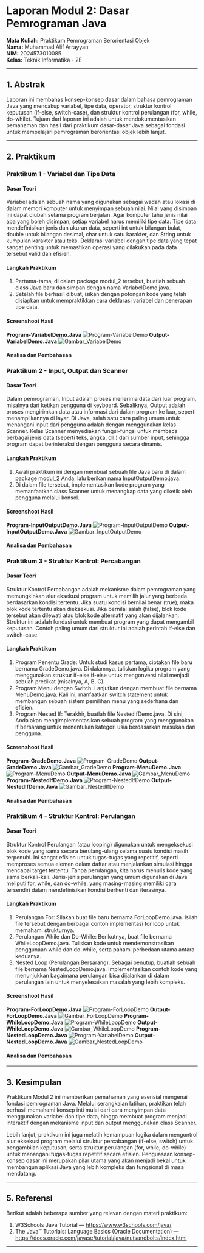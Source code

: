 # Laporan Modul 2: Dasar Pemrograman Java

**Mata Kuliah:** Praktikum Pemrograman Berorientasi Objek   
**Nama:** Muhammad Alif Arrayyan  
**NIM:** 2024573010085  
**Kelas:** Teknik Informatika - 2E

---

## 1. Abstrak
Laporan ini membahas konsep-konsep dasar dalam bahasa pemrograman Java yang mencakup variabel, tipe data, operator, struktur kontrol keputusan (if-else, switch-case), dan struktur kontrol perulangan (for, while, do-while). Tujuan dari laporan ini adalah untuk mendokumentasikan pemahaman dan hasil dari praktikum dasar-dasar Java sebagai fondasi untuk mempelajari pemrograman berorientasi objek lebih lanjut.

---
## 2. Praktikum
### Praktikum 1 - Variabel dan Tipe Data
#### Dasar Teori
Variabel adalah sebuah nama yang digunakan sebagai wadah atau lokasi di dalam memori komputer untuk menyimpan sebuah nilai. Nilai yang disimpan ini dapat diubah selama program berjalan. Agar komputer tahu jenis nilai apa yang boleh disimpan, setiap variabel harus memiliki tipe data. Tipe data mendefinisikan jenis dan ukuran data, seperti int untuk bilangan bulat, double untuk bilangan desimal, char untuk satu karakter, dan String untuk kumpulan karakter atau teks. Deklarasi variabel dengan tipe data yang tepat sangat penting untuk memastikan operasi yang dilakukan pada data tersebut valid dan efisien.
#### Langkah Praktikum
1. Pertama-tama, di dalam package modul_2 tersebut, buatlah sebuah class Java baru dan simpan dengan nama VariabelDemo.java.
2. Setelah file berhasil dibuat, isikan dengan potongan kode yang telah disiapkan untuk mempraktikkan cara deklarasi variabel dan penerapan tipe data.
#### Screenshoot Hasil
**Program-VariabelDemo.Java**
![Program-VariabelDemo](./gambar/vd.png)
**Output-VariabelDemo.Java**
![Gambar_VariabelDemo](./gambar/VariabelDemo.png)
#### Analisa dan Pembahasan

### Praktikum 2 - Input, Output dan Scanner
#### Dasar Teori
Dalam pemrograman, Input adalah proses menerima data dari luar program, misalnya dari ketikan pengguna di keyboard. Sebaliknya, Output adalah proses mengirimkan data atau informasi dari dalam program ke luar, seperti menampilkannya di layar. Di Java, salah satu cara paling umum untuk menangani input dari pengguna adalah dengan menggunakan kelas Scanner. Kelas Scanner menyediakan fungsi-fungsi untuk membaca berbagai jenis data (seperti teks, angka, dll.) dari sumber input, sehingga program dapat berinteraksi dengan pengguna secara dinamis.
#### Langkah Praktikum
1. Awali praktikum ini dengan membuat sebuah file Java baru di dalam package modul_2 Anda, lalu berikan nama InputOutputDemo.java.
2. Di dalam file tersebut, implementasikan kode program yang memanfaatkan class Scanner untuk menangkap data yang diketik oleh pengguna melalui konsol.
#### Screenshoot Hasil
**Program-InputOutputDemo.Java**
![Program-InputOutputDemo](./gambar/iod.png)
**Output-InputOutputDemo.Java**
![Gambar_InputOutputDemo](./gambar/InputOutputDemo.png)
#### Analisa dan Pembahasan

### Praktikum 3 - Struktur Kontrol: Percabangan
#### Dasar Teori
Struktur Kontrol Percabangan adalah mekanisme dalam pemrograman yang memungkinkan alur eksekusi program untuk memilih jalur yang berbeda berdasarkan kondisi tertentu. Jika suatu kondisi bernilai benar (true), maka blok kode tertentu akan dieksekusi. Jika bernilai salah (false), blok kode tersebut akan dilewati atau blok kode alternatif yang akan dijalankan. Struktur ini adalah fondasi untuk membuat program yang dapat mengambil keputusan. Contoh paling umum dari struktur ini adalah perintah if-else dan switch-case.
#### Langkah Praktikum
1. Program Penentu Grade: Untuk studi kasus pertama, ciptakan file baru bernama GradeDemo.java. Di dalamnya, tuliskan logika program yang menggunakan struktur if-else if-else untuk mengonversi nilai menjadi sebuah predikat (misalnya, A, B, C).
2. Program Menu dengan Switch: Lanjutkan dengan membuat file bernama MenuDemo.java. Kali ini, manfaatkan switch statement untuk membangun sebuah sistem pemilihan menu yang sederhana dan efisien.
3. Program Nested If: Terakhir, buatlah file NestedIfDemo.java. Di sini, Anda akan mengimplementasikan sebuah program yang menggunakan if bersarang untuk menentukan kategori usia berdasarkan masukan dari pengguna.
#### Screenshoot Hasil
**Program-GradeDemo.Java**
![Program-GradeDemo](./gambar/gd.png)
**Output-GradeDemo.Java**
![Gambar_GradeDemo](./gambar/GradeDemo.png)
**Program-MenuDemo.Java**
![Program-MenuDemo](./gambar/md.png)
**Output-MenuDemo.Java**
![Gambar_MenuDemo](./gambar/MenuDemo.png)
**Program-NestedIfDemo.Java**
![Program-NestedIfDemo](./gambar/nid.png)
**Output-NestedIfDemo.Java**
![Gambar_NestedIfDemo](./gambar/NestedIfDemo.png)
#### Analisa dan Pembahasan

### Praktikum 4 - Struktur Kontrol: Perulangan
#### Dasar Teori
Struktur Kontrol Perulangan (atau looping) digunakan untuk mengeksekusi blok kode yang sama secara berulang-ulang selama suatu kondisi masih terpenuhi. Ini sangat efisien untuk tugas-tugas yang repetitif, seperti memproses semua elemen dalam daftar atau menjalankan simulasi hingga mencapai target tertentu. Tanpa perulangan, kita harus menulis kode yang sama berkali-kali. Jenis-jenis perulangan yang umum digunakan di Java meliputi for, while, dan do-while, yang masing-masing memiliki cara tersendiri dalam mendefinisikan kondisi berhenti dan iterasinya.
#### Langkah Praktikum
1. Perulangan For: Silakan buat file baru bernama ForLoopDemo.java. Isilah file tersebut dengan berbagai contoh implementasi for loop untuk memahami strukturnya.
2. Perulangan While dan Do-While: Berikutnya, buat file bernama WhileLoopDemo.java. Tuliskan kode untuk mendemonstrasikan penggunaan while dan do-while, serta pahami perbedaan utama antara keduanya.
3. Nested Loop (Perulangan Bersarang): Sebagai penutup, buatlah sebuah file bernama NestedLoopDemo.java. Implementasikan contoh kode yang menunjukkan bagaimana perulangan bisa dijalankan di dalam perulangan lain untuk menyelesaikan masalah yang lebih kompleks.
#### Screenshoot Hasil
**Program-ForLoopDemo.Java**
![Program-ForLoopDemo](./gambar/fld.png)
**Output-ForLoopDemo.Java**
![Gambar_ForLoopDemo](./gambar/ForLoopDemo.png)
**Program-WhileLoopDemo.Java**
![Program-WhileLoopDemo](./gambar/wld.png)
**Output-WhileLoopDemo.Java**
![Gambar_WhileLoopDemo](./gambar/WhileLoopDemo.png)
**Program-NestedLoopDemo.Java**
![Program-VariabelDemo](./gambar/nld.png)
**Output-NestedLoopDemo.Java**
![Gambar_NestedLoopDemo](./gambar/NestedLoopDemo.png)
#### Analisa dan Pembahasan

---

## 3. Kesimpulan

Praktikum Modul 2 ini memberikan pemahaman yang esensial mengenai fondasi pemrograman Java. Melalui serangkaian latihan, praktikan telah berhasil memahami konsep inti mulai dari cara menyimpan data menggunakan variabel dan tipe data, hingga membuat program menjadi interaktif dengan mekanisme input dan output menggunakan class Scanner.

Lebih lanjut, praktikum ini juga melatih kemampuan logika dalam mengontrol alur eksekusi program melalui struktur percabangan (if-else, switch) untuk pengambilan keputusan, serta struktur perulangan (for, while, do-while) untuk menangani tugas-tugas repetitif secara efisien. Penguasaan konsep-konsep dasar ini merupakan pilar utama yang akan menjadi bekal untuk membangun aplikasi Java yang lebih kompleks dan fungsional di masa mendatang.



---

## 5. Referensi
Berikut adalah beberapa sumber yang relevan dengan materi praktikum:

1. W3Schools Java Tutorial — https://www.w3schools.com/java/
2. The Java™ Tutorials: Language Basics (Oracle Documentation) — https://docs.oracle.com/javase/tutorial/java/nutsandbolts/index.html
---